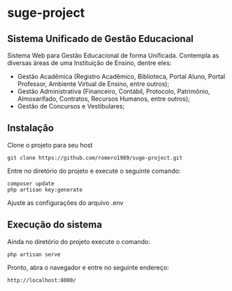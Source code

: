 # suge-project

## Sistema Unificado de Gestão Educacional

Sistema Web para Gestão Educacional de forma Unificada. Contempla as diversas áreas de uma Instituição de Ensino, dentre eles:

* Gestão Acadêmica (Registro Acadêmico, Biblioteca, Portal Aluno, Portal Professor, Ambiente Virtual de Ensino, entre outros);
* Gestão Administrativa (Financeiro, Contábil, Protocolo, Patrimônio, Almoxarifado, Contratos, Recursos Humanos, entre outros);
* Gestão de Concursos e Vestibulares;

## Instalação
Clone o projeto para seu host
```
git clone https://github.com/romero1989/suge-project.git
```
Entre no diretório do projeto e execute o seguinte comando:
```
composer update
php artisan key:generate
```
Ajuste as configurações do arquivo .env

## Execução do sistema
Ainda no diretório do projeto execute o comando:
```
php artisan serve
```
Pronto, abra o navegador e entre no seguinte endereço:

```
http://localhost:8000/
```


